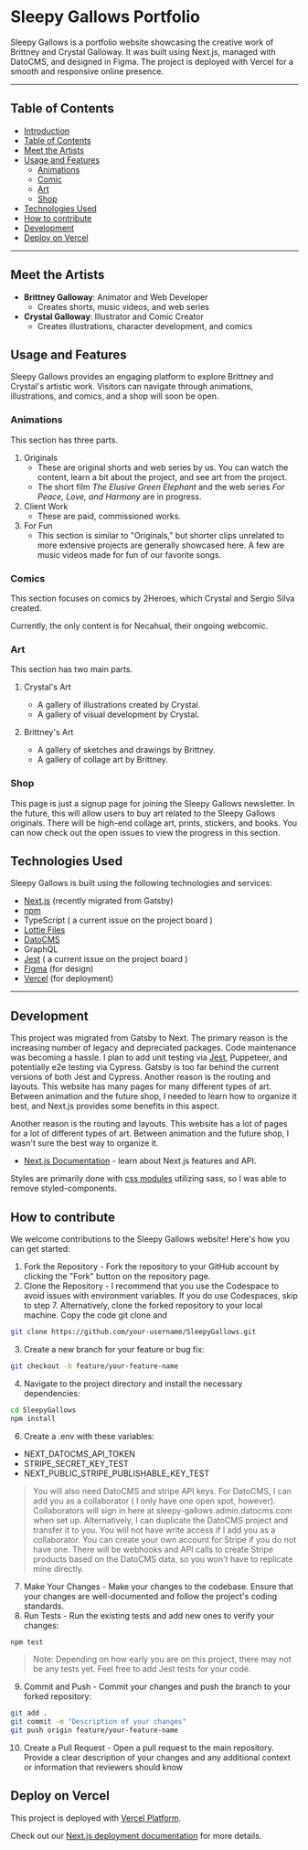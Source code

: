 # Sleepy Gallows Portfolio

Sleepy Gallows is a portfolio website showcasing the creative work of Brittney and Crystal Galloway. It was built using Next.js, managed with DatoCMS, and designed in Figma. The project is deployed with Vercel for a smooth and responsive online presence.

---

## Table of Contents

- [Introduction](#sleepy-gallows-portfolio)
- [Table of Contents](#table-of-contents)
- [Meet the Artists](#meet-the-artists)
- [Usage and Features](#usage-and-features)
  - [Animations](#animations)
  - [Comic](#comics)
  - [Art](#art)
  - [Shop](#shop)
- [Technologies Used](#technologies-used)
- [How to contribute](#how-to-contribute)
- [Development](#development)
- [Deploy on Vercel](#deploy-on-vercel)

---

## Meet the Artists

- **Brittney Galloway**: Animator and Web Developer
  - Creates shorts, music videos, and web series
- **Crystal Galloway**: Illustrator and Comic Creator
  - Creates illustrations, character development, and comics

## Usage and Features

Sleepy Gallows provides an engaging platform to explore Brittney and Crystal's artistic work. Visitors can navigate through animations, illustrations, and comics, and a shop will soon be open.

### Animations

This section has three parts.

1. Originals
   - These are original shorts and web series by us. You can watch the content, learn a bit about the project, and see art from the project.
   - The short film *The Elusive Green Elephant* and the web series *For Peace, Love, and Harmony* are in progress.
2. Client Work
   - These are paid, commissioned works.
3. For Fun
   - This section is similar to "Originals," but shorter clips unrelated to more extensive projects are generally showcased here. A few are music videos made for fun of our favorite songs.

### Comics

This section focuses on comics by 2Heroes, which Crystal and Sergio Silva created.

Currently, the only content is for Necahual, their ongoing webcomic.

### Art

This section has two main parts.

1. Crystal's Art

   - A gallery of illustrations created by Crystal.
   - A gallery of visual development by Crystal.

1. Brittney's Art
   - A gallery of sketches and drawings by Brittney.
   - A gallery of collage art by Brittney.

### Shop

This page is just a signup page for joining the Sleepy Gallows newsletter.
In the future, this will allow users to buy art related to the Sleepy Gallows originals. There will be high-end collage art, prints, stickers, and books.
You can now check out the open issues to view the progress in this section.

## Technologies Used

Sleepy Gallows is built using the following technologies and services:

- [Next.js](https://nextjs.org/) (recently migrated from Gatsby)
- [npm](https://www.npmjs.com/)
- TypeScript ( a current issue on the project board )
- [Lottie Files](https://lottiefiles.com/)
- [DatoCMS](https://www.datocms.com/)
- GraphQL
- [Jest](https://jestjs.io/) ( a current issue on the project board )
- [Figma](https://www.figma.com/) (for design)
- [Vercel](https://vercel.com/) (for deployment)

---

## Development
This project was migrated from Gatsby to Next. The primary reason is the increasing number of legacy and depreciated packages. Code maintenance was becoming a hassle. I plan to add unit testing via [Jest](https://nextjs.org/docs/pages/building-your-application/optimizing/testing#jest-and-react-testing-library), Puppeteer, and potentially e2e testing via Cypress. Gatsby is too far behind the current versions of both Jest and Cypress.
Another reason is the routing and layouts. This website has many pages for many different types of art. Between animation and the future shop, I needed to learn how to organize it best, and Next.js provides some benefits in this aspect.

Another reason is the routing and layouts. This website has a lot of pages for a lot of different types of art. Between animation and the future shop, I wasn't sure the best way to organize it.

- [Next.js Documentation](https://nextjs.org/docs) - learn about Next.js features and API.

Styles are primarily done with [css modules](https://nextjs.org/docs/app/building-your-application/styling/css-modules) utilizing sass, so I was able to remove styled-components.

## How to contribute

We welcome contributions to the Sleepy Gallows website! Here's how you can get started:
1. Fork the Repository - Fork the repository to your GitHub account by clicking the "Fork" button on the repository page.
2. Clone the Repository - I recommend that you use the Codespace to avoid issues with environment variables. If you do use Codespaces, skip to step 7.
   Alternatively, clone the forked repository to your local machine. Copy the code git clone and 
  ```bash
git clone https://github.com/your-username/SleepyGallows.git
```
3. Create a new branch for your feature or bug fix:
```bash
git checkout -b feature/your-feature-name
```
4. Navigate to the project directory and install the necessary dependencies:
``` bash
cd SleepyGallows
npm install
```
6. Create a .env with these variables:
  - NEXT_DATOCMS_API_TOKEN
  - STRIPE_SECRET_KEY_TEST
  - NEXT_PUBLIC_STRIPE_PUBLISHABLE_KEY_TEST
> You will also need DatoCMS and stripe API keys. For DatoCMS, I can add you as a collaborator ( I only have one open spot, however). Collaborators will sign in here at sleepy-gallows.admin.datocms.com when set up. Alternatively, I can duplicate the DatoCMS project and transfer it to you. You will not have write access if I add you as a collaborator. You can create your own account for Stripe if you do not have one. There will be webhooks and API calls to create Stripe products based on the DatoCMS data, so you won't have to replicate mine directly.
7. Make Your Changes - Make your changes to the codebase. Ensure that your changes are well-documented and follow the project's coding standards.
8. Run Tests - Run the existing tests and add new ones to verify your changes:
``` bash
npm test
```
> Note: Depending on how early you are on this project, there may not be any tests yet. Feel free to add Jest tests for your code.
9. Commit and Push - Commit your changes and push the branch to your forked repository:
 ``` bash
git add .
git commit -m "Description of your changes"
git push origin feature/your-feature-name
```
10. Create a Pull Request - Open a pull request to the main repository. Provide a clear description of your changes and any additional context or information that reviewers should know
    
## Deploy on Vercel

This project is deployed with [Vercel Platform](https://vercel.com/new?utm_medium=default-template&filter=next.js&utm_source=create-next-app&utm_campaign=create-next-app-readme).

Check out our [Next.js deployment documentation](https://nextjs.org/docs/deployment) for more details.
